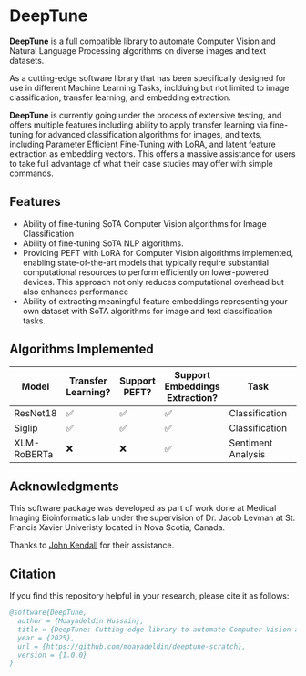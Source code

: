 # DeepTune

**DeepTune** is a full compatible library to automate Computer Vision and Natural Language Processing algorithms on diverse images and text datasets.

As a cutting-edge software library that has been specifically designed for use in different Machine Learning Tasks, inclduing but not limited to image classification, transfer learning, and embedding extraction. 

**DeepTune** is currently going under the process of extensive testing, and offers multiple features including ability to apply transfer learning via fine-tuning for advanced classification algorithms for images, and texts, including Parameter Efficient Fine-Tuning with LoRA, and latent feature extraction as embedding vectors. This offers a massive assistance for users to take full advantage of what their case studies may offer with simple commands.

## Features

- Ability of fine-tuning SoTA Computer Vision algorithms for Image Classification
- Ability of fine-tuning SoTA NLP algorithms.
- Providing PEFT with LoRA for Computer Vision algorithms implemented, enabling state-of-the-art models that typically require substantial computational resources to perform efficiently on lower-powered devices. This approach not only reduces computational overhead but also enhances performance
- Ability of extracting meaningful feature embeddings representing your own dataset with SoTA algorithms for image and text classification tasks.

## Algorithms Implemented

| Model         | Transfer Learning? | Support PEFT? | Support Embeddings Extraction? | Task                | Modality |
|---------------|--------------------|---------------|-------------------------------|---------------------|----------|
| ResNet18      | ✅                 | ✅            | ✅                            | Classification      | Image    |
| Siglip        | ✅                 | ✅            | ✅                            | Classification      | Image    |
| XLM-RoBERTa   | ❌                 | ❌            | ✅                            | Sentiment Analysis  | Text     |


## Acknowledgments
This software package was developed as part of work done at Medical Imaging Bioinformatics lab under the supervision of Dr. Jacob Levman at St. Francis Xavier Univeristy located in Nova Scotia, Canada.


Thanks to [John Kendall](https://github.com/johnkxl) for their assistance.


## Citation

If you find this repository helpful in your research, please cite it as follows:


```bibtex
@software{DeepTune,
  author = {Moayadeldin Hussain},
  title = {DeepTune: Cutting-edge library to automate Computer Vision and Natural Language Processing algorithms.},
  year = {2025},
  url = {https://github.com/moayadeldin/deeptune-scratch},
  version = {1.0.0}
}
